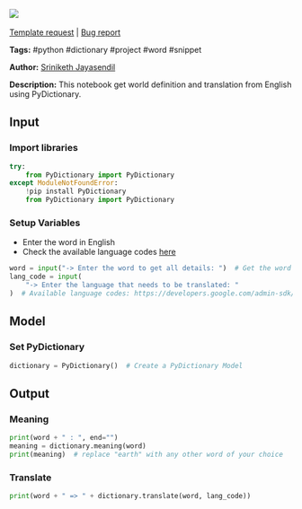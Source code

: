 <a href="https://app.naas.ai/user-redirect/naas/downloader?url=https://raw.githubusercontent.com/jupyter-naas/awesome-notebooks/master/Python/Python_Get_Word_Definition_and_Translation.ipynb" target="_parent"><img src="https://naasai-public.s3.eu-west-3.amazonaws.com/open_in_naas.svg"/></a><br><br><a href="https://github.com/jupyter-naas/awesome-notebooks/issues/new?assignees=&labels=&template=template-request.md&title=Tool+-+Action+of+the+notebook+">Template request</a> | <a href="https://github.com/jupyter-naas/awesome-notebooks/issues/new?assignees=&labels=bug&template=bug_report.md&title=Python+-+Get+Word+Definition+and+Translation:+Error+short+description">Bug report</a>

**Tags:** #python #dictionary #project #word #snippet

**Author:** [Sriniketh Jayasendil](https://twitter.com/srini047/)

**Description:** This notebook get world definition and translation from English using PyDictionary.

## Input

### Import libraries


```python
try:
    from PyDictionary import PyDictionary
except ModuleNotFoundError:
    !pip install PyDictionary
    from PyDictionary import PyDictionary
```

### Setup Variables
- Enter the word in English
- Check the available language codes [here](https://developers.google.com/admin-sdk/directory/v1/languages)


```python
word = input("-> Enter the word to get all details: ")  # Get the word from the user
lang_code = input(
    "-> Enter the language that needs to be translated: "
)  # Available language codes: https://developers.google.com/admin-sdk/directory/v1/languages [EN, FR, ES]
```

## Model

### Set PyDictionary


```python
dictionary = PyDictionary()  # Create a PyDictionary Model
```

## Output

### Meaning


```python
print(word + " : ", end="")
meaning = dictionary.meaning(word)
print(meaning)  # replace "earth" with any other word of your choice
```

### Translate


```python
print(word + " => " + dictionary.translate(word, lang_code))
```
